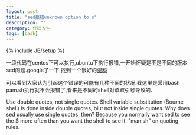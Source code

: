 ```yaml
---
layout: post
title: "sed报错unknown option to s"
description: ""
category: 代码人生
tags: [bash]
---
```

{% include JB/setup %}

一段代码在centos下可以执行,ubuntu下执行报错,一开始怀疑是不是不同的版本sed问题.google了一下,找到一个很好的[资料](http://www.linuxmisc.com/10-unix-questions/8ffaf0e2525e6fde.htm)

可以看到大家认为引起这个错误的可能有几种不同的状况.我这里是采用bash pam.sh执行就不会报错了,看来是不同的shell对单双引号导致的.


Use double quotes, not single quotes. Shell variable substitution
(Bourne shell) is done inside double quotes, biut not inside single
quotes. Why does sed usually use single quotes, then? Because you
normally want sed to see the $ more often than you want the shell to see
it. "man sh" on quoting rules. 
